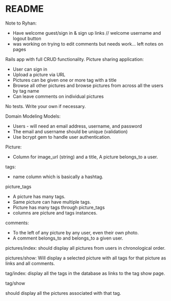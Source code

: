 # README

Note to Ryhan: 
* Have welcome guest/sign in & sign up links // welcome username and logout button
* was working on trying to edit comments but needs work... left notes on pages

<!-- This README would normally document whatever steps are necessary to get the
application up and running.

Things you may want to cover:

* Ruby version

* System dependencies

* Configuration

* Database creation

* Database initialization

* How to run the test suite

* Services (job queues, cache servers, search engines, etc.)

* Deployment instructions

* ... -->
 Rails app with full CRUD functionality. Picture sharing application:

 - User can sign in
 - Upload a picture via URL
 - Pictures can be given one or more tag with a title
 - Browse all other pictures and browse pictures from across all the users by tag name
 - Can leave comments on individual pictures


 No tests. Write your own if necessary.

 Domain Modeling
 Models:
 - Users - will need an email address, username, and password
 - The email and username should be unique (validation)
 - Use bcrypt gem to handle user authentication.

 Picture:
 - Column for image_url (string) and a title, A picture belongs_to a user.

 tags:
 - name column which is basically a hashtag.

 picture_tags
 - A picture has many tags.
 - Same picture can have multiple tags.
 - Picture has many tags through picture_tags
 - columns are picture and tags instances.

 comments:
 - To the left of any picture by any user, even their own photo.
 - A comment belongs_to and belongs_to a given user.

 pictures/index:
 should display all pictures from users in chronological order.

 pictures/show:
 Will display a selected picture with all tags for that picture as links and all comments.

 tag/index:
 display all the tags in the database as links to the tag show page.

 tag/show

should display all the pictures associated with that tag.
